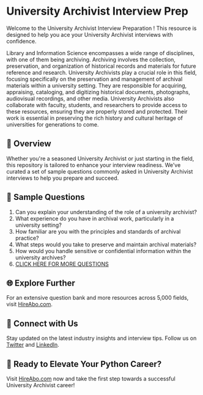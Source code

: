 # University Archivist Interview Prep

Welcome to the University Archivist Interview Preparation ! This resource is designed to help you ace your University Archivist interviews with confidence.

Library and Information Science encompasses a wide range of disciplines, with one of them being archiving. Archiving involves the collection, preservation, and organization of historical records and materials for future reference and research. University Archivists play a crucial role in this field, focusing specifically on the preservation and management of archival materials within a university setting. They are responsible for acquiring, appraising, cataloging, and digitizing historical documents, photographs, audiovisual recordings, and other media. University Archivists also collaborate with faculty, students, and researchers to provide access to these resources, ensuring they are properly stored and protected. Their work is essential in preserving the rich history and cultural heritage of universities for generations to come.

## 🚀 Overview

Whether you're a seasoned University Archivist or just starting in the field, this repository is tailored to enhance your interview readiness. We've curated a set of sample questions commonly asked in University Archivist interviews to help you prepare and succeed.

## 📝 Sample Questions

1. Can you explain your understanding of the role of a university archivist?
2. What experience do you have in archival work, particularly in a university setting?
3. How familiar are you with the principles and standards of archival practice?
4. What steps would you take to preserve and maintain archival materials?
5. How would you handle sensitive or confidential information within the university archives?
6. [CLICK HERE FOR MORE QUESTIONS](https://hireabo.com/job/18_2_24/University%20Archivist)

## 🌐 Explore Further

For an extensive question bank and more resources across 5,000 fields, visit [HireAbo.com](https://www.hireabo.com).

## 📱 Connect with Us

Stay updated on the latest industry insights and interview tips. Follow us on [Twitter](https://twitter.com/hireabo) and [LinkedIn](https://www.linkedin.com/in/hire-abo-3609972a8/).

## 🚀 Ready to Elevate Your Python Career?

Visit [HireAbo.com](https://www.hireabo.com) now and take the first step towards a successful University Archivist career!